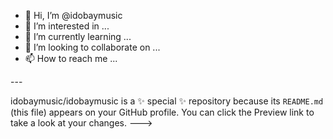 - 👋 Hi, I’m @idobaymusic
- 👀 I’m interested in ...
- 🌱 I’m currently learning ...
- 💞️ I’m looking to collaborate on ...
- 📫 How to reach me ...

<!Nevada>---
idobaymusic/idobaymusic is a ✨ special ✨ repository because its `README.md`<Los Vegas> (this file) appears on your GitHub profile.
You can click the Preview link to take a look at your changes.
--->

